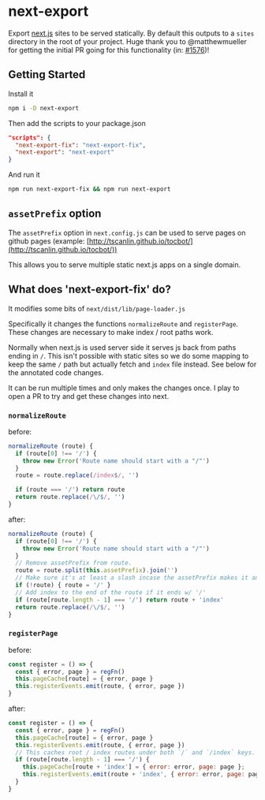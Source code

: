 # next-export

Export [next.js](https://github.com/zeit/next.js/) sites to be served statically. By default this outputs to a `sites` directory in the root of your project. Huge thank you to @matthewmueller for getting the initial PR going for this functionality (in: [#1576](https://github.com/zeit/next.js/pull/1576))!


## Getting Started

Install it

```bash
npm i -D next-export
```

Then add the scripts to your package.json

```json
"scripts": {
  "next-export-fix": "next-export-fix",
  "next-export": "next-export"
}
```

And run it

```bash
npm run next-export-fix && npm run next-export
```


## `assetPrefix` option

The `assetPrefix` option in `next.config.js` can be used to serve pages on github pages (example: [http://tscanlin.github.io/tocbot/](http://tscanlin.github.io/tocbot/))

This allows you to serve multiple static next.js apps on a single domain.


## What does 'next-export-fix' do?

It modifies some bits of `next/dist/lib/page-loader.js`

Specifically it changes the functions `normalizeRoute` and `registerPage`. These changes are necessary to make index / root paths work.

Normally when next.js is used server side it serves js back from paths ending in `/`. This isn't possible with static sites so we do some mapping to keep the same `/` path but actually fetch and `index` file instead. See below for the annotated code changes.

It can be run multiple times and only makes the changes once. I play to open a PR to try and get these changes into next.


### `normalizeRoute`

before:
```js
normalizeRoute (route) {
  if (route[0] !== '/') {
    throw new Error('Route name should start with a "/"')
  }
  route = route.replace(/index$/, '')

  if (route === '/') return route
  return route.replace(/\/$/, '')
}
```

after:
```js
normalizeRoute (route) {
  if (route[0] !== '/') {
    throw new Error('Route name should start with a "/"')
  }
  // Remove assetPrefix from route.
  route = route.split(this.assetPrefix).join('')
  // Make sure it's at least a slash incase the assetPrefix makes it an empty string (for root url).
  if (!route) { route = '/' }
  // Add index to the end of the route if it ends w/ '/'
  if (route[route.length - 1] === '/') return route + 'index'
  return route.replace(/\/$/, '')
}
```

### `registerPage`

before:
```js
const register = () => {
  const { error, page } = regFn()
  this.pageCache[route] = { error, page }
  this.registerEvents.emit(route, { error, page })
}
```

after:
```js
const register = () => {
  const { error, page } = regFn()
  this.pageCache[route] = { error, page }
  this.registerEvents.emit(route, { error, page })
  // This caches root / index routes under both `/` and `/index` keys.
  if (route[route.length - 1] === '/') {
    this.pageCache[route + 'index'] = { error: error, page: page };
    this.registerEvents.emit(route + 'index', { error: error, page: page });
  }
}
```
